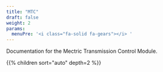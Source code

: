 ```yaml
---
title: "MTC"
draft: false
weight: 2
params:
  menuPre: '<i class="fa-solid fa-gears"></i> '
---
```


Documentation for the Mectric Transmission Control Module.

{{% children sort="auto" depth=2 %}}